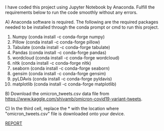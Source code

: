 I have coded this project using Jupyter Notebook by Anaconda. Fulfill the requirements below to run the code smoothly without any errors.

A) Anaconda software is required. The following are the required packages needed to be installed through the conda prompt or cmd to run this project. 
   1. Numpy (conda install -c conda-forge numpy)
   2. Pillow (conda install -c conda-forge pillow)
   3. Tabulate (conda install -c conda-forge tabulate)
   4. Pandas (conda install -c conda-forge pandas)
   5. wordcloud (conda install -c conda-forge wordcloud)
   6. nltk (conda install -c conda-forge nltk)
   7. seaborn (conda install -c conda-forge seaborn)
   8. gensim (conda install -c conda-forge gensim)
   9. pyLDAvis (conda install -c conda-forge pyldavis)
   10. matplotlib (conda install -c conda-forge matplotlib)

B) Download the omicron_tweets.csv data file from https://www.kaggle.com/shivamb/omicron-covid19-variant-tweets. 

C) In the third cell, replace the * with the location where "omicron_tweets.csv" file is downloaded onto your device.

[REPORT](https://github.com/MallikarjunUF/Omicron-Twitter-Data-Topic-Modelling/blob/main/Final%20Report.pdf)
